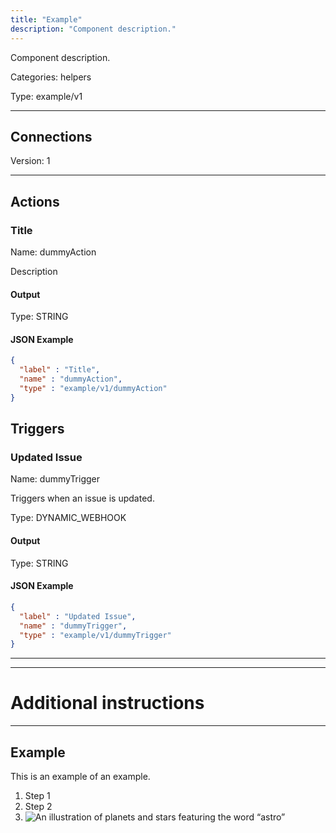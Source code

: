 ```yaml
---
title: "Example"
description: "Component description."
---
```


Component description.


Categories: helpers


Type: example/v1

<hr />



## Connections

Version: 1





<hr />



## Actions


### Title
Name: dummyAction

Description


#### Output



Type: STRING





#### JSON Example
```json
{
  "label" : "Title",
  "name" : "dummyAction",
  "type" : "example/v1/dummyAction"
}
```




## Triggers


### Updated Issue
Name: dummyTrigger

Triggers when an issue is updated.

Type: DYNAMIC_WEBHOOK


#### Output



Type: STRING





#### JSON Example
```json
{
  "label" : "Updated Issue",
  "name" : "dummyTrigger",
  "type" : "example/v1/dummyTrigger"
}
```


<hr />

<hr />

# Additional instructions
<hr />

## Example

This is an example of an example. 

1. Step 1
2. Step 2
3. ![An illustration of planets and stars featuring the word “astro”](https://raw.githubusercontent.com/withastro/docs/main/public/default-og-image.png)
